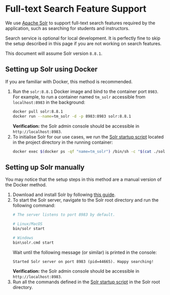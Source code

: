 # Full-text Search Feature Support

We use [Apache Solr](https://solr.apache.org/guide/8_8/) to support full-text search features required by the application, such as searching for students and instructors.

Search service is optional for local development. It is perfectly fine to skip the setup described in this page if you are not working on search features.

This document will assume Solr version `8.8.1`.

## Setting up Solr using Docker

If you are familiar with Docker, this method is recommended.

1. Run the `solr:8.8.1` Docker image and bind to the container port `8983`. For example, to run a container named `tm_solr` accessible from `localhost:8983` in the background:
   ```sh
   docker pull solr:8.8.1
   docker run --name=tm_solr -d -p 8983:8983 solr:8.8.1
   ```
   **Verification:** the Solr admin console should be accessible in `http://localhost:8983`.
1. To initialise Solr for our use cases, we run the [Solr startup script](../solr.sh) located in the project directory in the running container:
   ```sh
   docker exec $(docker ps -qf "name=tm_solr") /bin/sh -c "$(cat ./solr.sh)"
   ```

## Setting up Solr manually

You may notice that the setup steps in this method are a manual version of the Docker method.

1. Download and install Solr by following [this guide](https://solr.apache.org/guide/8_8/installing-solr.html#installing-solr).
1. To start the Solr server, navigate to the Solr root directory and run the following command:
   ```sh
   # The server listens to port 8983 by default.
   
   # Linux/MacOS
   bin/solr start
   
   # Windows
   bin\solr.cmd start
   ```
   Wait until the following message (or similar) is printed in the console:
   ```
   Started Solr server on port 8983 (pid=44665). Happy searching!
   ```
   **Verification:** the Solr admin console should be accessible in `http://localhost:8983`.
1. Run all the commands defined in the [Solr startup script](../solr.sh) in the Solr root directory.
